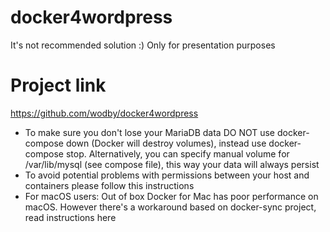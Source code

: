 # docker4wordpress

It's not recommended solution :) Only for presentation purposes

# Project link
https://github.com/wodby/docker4wordpress

* To make sure you don't lose your MariaDB data DO NOT use docker-compose down (Docker will destroy volumes), instead use docker-compose stop. Alternatively, you can specify manual volume for  /var/lib/mysql (see compose file), this way your data will always persist
* To avoid potential problems with permissions between your host and containers please follow this instructions
* For macOS users: Out of box Docker for Mac has poor performance on macOS. However there's a workaround based on docker-sync project, read instructions here
